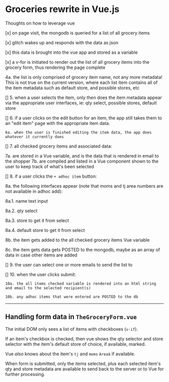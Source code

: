 # Groceries rewrite in Vue.js

Thoughts on how to leverage vue

[x] on page visit, the mongodb is queried for a list of all grocery items

[x] glitch wakes up and responds with the data as json

[x] this data is brought into the vue app and stored as a variable

[x] a v-for is initiated to render out the list of all grocery items into the grocery form, thus rendering the page complete

4a. the list is only comprised of grocery item name, not any more metadata! This is not true on the current version, where each list item contains all of the item metadata such as default store, and possible stores, etc

[] 5. when a user selects the item, only then does the item metadata appear via the appropriate user interfaces, ie: qty select, possible stores, default store

[] 6. if a user clicks on the edit button for an item, the app still takes them to an "edit item" page with the appropriate item data.

    6a. when the user is finished editing the item data, the app does whatever it currently does

[] 7. all checked grocery items and associated data:

7a. are stored in a Vue variable, and is the data that is rendered in email to the shopper
7b. are compiled and listed in a Vue component shown to the user to keep track of what's been selected

[] 8. if a user clicks the `+ adhoc item` button:

8a. the following interfaces appear (note that moms and tj area numbers are not available in adhoc add):

8a.1. name text input

8a.2. qty select

8a.3. store to get it from select

8a.4. default store to get it from select

8b. the item gets added to the all checked grocery items Vue variable

8c. the item gets data gets POSTED to the mongodb, maybe as an array of data in case other items are added

[] 9. the user can select one or more emails to send the list to

[] 10. when the user clicks submit:

    10a. the all items checked variable is rendered into an html string and email to the selected recipient(s)

    10b. any adhoc items that were entered are POSTED to the db

---

## Handling form data in `TheGroceryForm.vue`

The initial DOM only sees a list of items with checkboxes (`v-if`).

If an item's checkbox is checked, then vue shows the qty selector and store selector with the item's default store of choice, if available, marked.

Vue _also_ knows about the item's `tj` and `moms` `Area`s if available.

When form is submitted, only the items selected, plus each selected item's qty and store metadata are available to send back to the server or to Vue for further processing.
